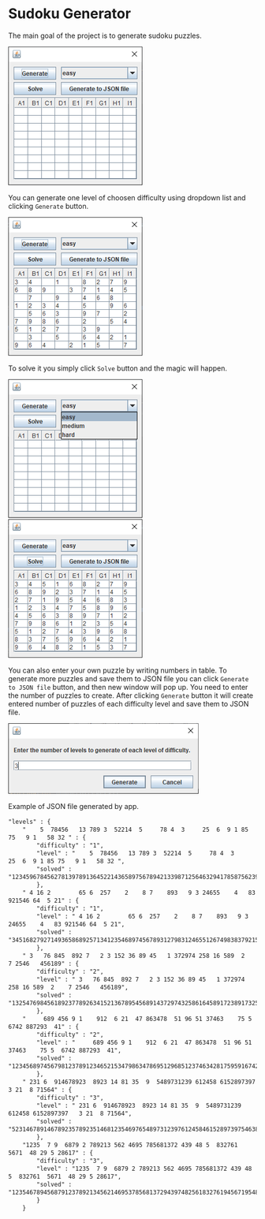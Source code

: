 #  Sudoku Generator

The main goal of the project is to generate sudoku puzzles.

![](https://github.com/MonaLizaTurbo/5ud0kuSolver/blob/main/readme-images/sudokuSolver0.png)

You can generate one level of choosen difficulty using dropdown list and clicking ``Generate`` button.

![](https://github.com/MonaLizaTurbo/5ud0kuSolver/blob/main/readme-images/sudokuSolver1.png)

To solve it you simply click ``Solve`` button and the magic will happen.


![](https://github.com/MonaLizaTurbo/5ud0kuSolver/blob/main/readme-images/sudokuSolver3.png)
![](https://github.com/MonaLizaTurbo/5ud0kuSolver/blob/main/readme-images/sudokuSolver2.png)

You can also enter your own puzzle by writing numbers in table.
To generate more puzzles and save them to JSON file you can click ``Generate to JSON file`` button, and then new window will pop up.
You need to enter the number of puzzles to create. After clicking ``Generate`` button it will create entered number of puzzles of each difficulty level and save them to JSON file.


![](https://github.com/MonaLizaTurbo/5ud0kuSolver/blob/main/readme-images/sudokuSolver4.png)


Example of JSON file generated by app.
```
"levels" : { 
	"    5  78456   13 789 3  52214  5     78 4  3     25  6  9 1 85 75   9 1   58 32 " : {
		"difficulty" : "1",
		"level" : "    5  78456   13 789 3  52214  5     78 4  3     25  6  9 1 85 75   9 1   58 32 ",
		"solved" : "123459678456278139789136452214365897567894213398712564632941785875623941941587326"
		},
	" 4 16 2        65 6  257    2    8 7    893   9 3 24655    4   83 921546 64  5 21" : {
		"difficulty" : "1",
		"level" : " 4 16 2        65 6  257    2    8 7    893   9 3 24655    4   83 921546 64  5 21",
		"solved" : "345168279271493658689257134123546897456789312798312465512674983837921546964835721"
		},
	" 3   76 845  892 7   2 3 152 36 89 45   1 372974 258 16 589  2    7 2546   456189" : {
		"difficulty" : "2",
		"level" : " 3   76 845  892 7   2 3 152 36 89 45   1 372974 258 16 589  2    7 2546   456189",
		"solved" : "132547698456189237789263415213678954568914372974325861645891723891732546327456189"
		},
	"     689 456 9 1    912  6 21  47 863478  51 96 51 37463    75 5  6742 887293  41" : {
		"difficulty" : "2",
		"level" : "     689 456 9 1    912  6 21  47 863478  51 96 51 37463    75 5  6742 887293  41",
		"solved" : "123456897456798123789123465215347986347869512968512374634281759591674238872935641"
		},
	" 231 6  914678923  8923 14 81 35  9  5489731239 612458 6152897397   3 21  8 71564" : {
		"difficulty" : "3",
		"level" : " 231 6  914678923  8923 14 81 35  9  5489731239 612458 6152897397   3 21  8 71564",
		"solved" : "523146789146789235789235146812354697654897312397612458461528973975463821238971564"
		},
	"1235  7 9  6879 2 789213 562 4695 785681372 439 48 5  832761  5671  48 29 5 28617" : {
		"difficulty" : "3",
		"level" : "1235  7 9  6879 2 789213 562 4695 785681372 439 48 5  832761  5671  48 29 5 28617",
		"solved" : "123546789456879123789213456214695378568137294397482561832761945671954832945328617"
		}
	}
```